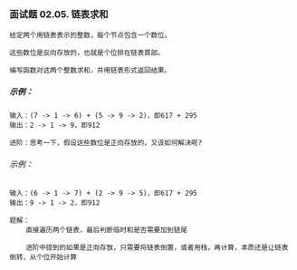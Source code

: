 ### 面试题 02.05. 链表求和

```text
给定两个用链表表示的整数，每个节点包含一个数位。

这些数位是反向存放的，也就是个位排在链表首部。

编写函数对这两个整数求和，并用链表形式返回结果。
```

##### 示例：

```text
输入：(7 -> 1 -> 6) + (5 -> 9 -> 2)，即617 + 295
输出：2 -> 1 -> 9，即912
```

```text
进阶：思考一下，假设这些数位是正向存放的，又该如何解决呢?
```
###### 示例：

```text
输入：(6 -> 1 -> 7) + (2 -> 9 -> 5)，即617 + 295
输出：9 -> 1 -> 2，即912
```

```text
题解：
    直接遍历两个链表，最后判断临时和是否需要加到链尾
    
    进阶中提到的如果是正向存放，只需要将链表倒置，或者用栈，再计算，本质还是让链表倒转，从个位开始计算
```